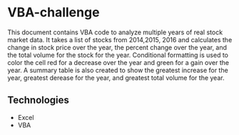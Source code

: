 # VBA-challenge
This document contains VBA code to analyze multiple years of real stock market data. It takes a list of stocks from 2014,2015, 2016 and calculates the change in stock price over the year, the percent change over the year, and the total volume for the stock for the year. Conditional formatting is used to color the cell red for a decrease over the year and green for a gain over the year. A summary table is also created to show the greatest increase for the year, greatest derease for the year, and greatest total volume for the year.

## Technologies
* Excel
* VBA


